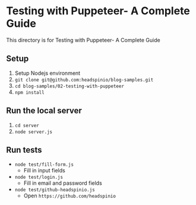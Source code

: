 # Testing with Puppeteer- A Complete Guide

This directory is for Testing with Puppeteer- A Complete Guide

## Setup

1. Setup Nodejs environment
2. `git clone git@github.com:headspinio/blog-samples.git`
3. `cd blog-samples/02-testing-with-puppeteer`
4. `npm install`

## Run the local server

1. `cd server`
2. `node server.js`

## Run tests

- `node test/fill-form.js`
    - Fill in input fields
- `node test/login.js`
    - Fill in email and password fields
- `node test/github-headspinio.js`
    - Open `https://github.com/headspinio`
